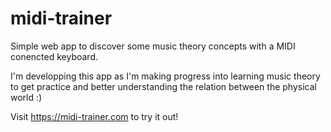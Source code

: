 # midi-trainer
Simple web app to discover some music theory concepts with a MIDI conencted keyboard.

I'm developping this app as I'm making progress into learning music theory to get practice and better understanding the relation between the physical world :)

Visit https://midi-trainer.com to try it out!
